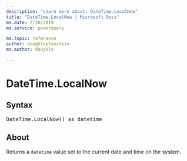 ```yaml
---
description: "Learn more about: DateTime.LocalNow"
title: "DateTime.LocalNow | Microsoft Docs"
ms.date: 7/30/2019
ms.service: powerquery

ms.topic: reference
author: dougklopfenstein
ms.author: dougklo

---
```

# DateTime.LocalNow

## Syntax

<pre>
DateTime.LocalNow() as datetime  
</pre>
  
## About  
Returns a `datetime` value set to the current date and time on the system.
